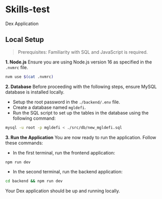 # Skills-test

Dex Application

## Local Setup

> Prerequisites: Familiarity with SQL and JavaScript is required.

**1. Node.js**
Ensure you are using Node.js version 16 as specified in the `.nvmrc` file.

```bash
nvm use $(cat .nvmrc)
```

**2. Database**
Before proceeding with the following steps, ensure MySQL database is installed locally.

-   Setup the root password in the `./backend/.env` file.
-   Create a database named `mgldefi`.
-   Run the SQL script to set up the tables in the database using the following command:

```bash
mysql -u root -p mgldefi < ./src/db/new_mgldefi.sql
```

**3. Run the Application**
You are now ready to run the application. Follow these commands:

-   In the first terminal, run the frontend application:

```bash
npm run dev
```

-   In the second terminal, run the backend application:

```bash
cd backend && npm run dev
```

Your Dex application should be up and running locally.
